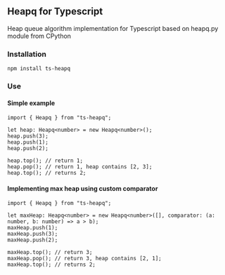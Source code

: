## Heapq for Typescript

Heap queue algorithm implementation for Typescript based on heapq.py module from CPython

### Installation

    npm install ts-heapq
    
### Use
#### Simple example
    import { Heapq } from "ts-heapq";
    
    let heap: Heapq<number> = new Heapq<number>();
    heap.push(3);
    heap.push(1);
    heap.push(2);
    
    heap.top(); // return 1;
    heap.pop(); // return 1, heap contains [2, 3];
    heap.top(); // returns 2;
    
#### Implementing max heap using custom comparator
    import { Heapq } from "ts-heapq";
    
    let maxHeap: Heapq<number> = new Heapq<number>([], comparator: (a: number, b: number) => a > b);
    maxHeap.push(1);
    maxHeap.push(3);
    maxHeap.push(2);
    
    maxHeap.top(); // return 3;
    maxHeap.pop(); // return 3, heap contains [2, 1];
    maxHeap.top(); // returns 2;